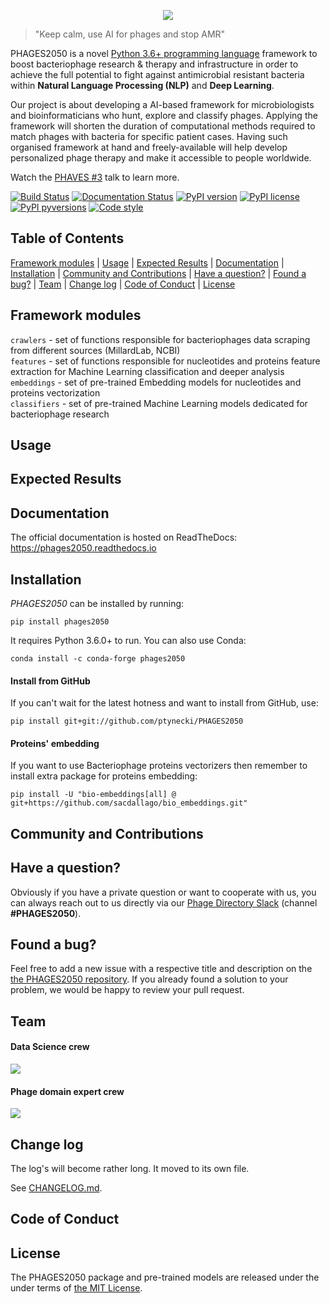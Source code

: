 <p align="center">
  <img src="http://tynecki.pl/phages2050-logo.png">
</p>

> "Keep calm, use AI for phages and stop AMR"

PHAGES2050 is a novel [Python 3.6+ programming language](https://python.org) framework to boost bacteriophage research & therapy and infrastructure in order to achieve the full potential to fight against antimicrobial resistant bacteria within **Natural Language Processing (NLP)** and **Deep Learning**.

Our project is about developing a AI-based framework for microbiologists and bioinformaticians who hunt, explore and classify phages. Applying the framework will shorten the duration of computational methods required to match phages with bacteria for specific patient cases. Having such organised framework at hand and freely-available will help develop personalized phage therapy and make it accessible to people worldwide.

Watch the [PHAVES #3](https://www.youtube.com/watch?v=gh_Q135t9ps) talk to learn more.

[![Build Status](https://travis-ci.org/phages2050-dev/phages2050.svg?branch=master)](https://travis-ci.org/phages2050-dev/phages2050)
[![Documentation Status](https://readthedocs.org/projects/phages2050/badge/?version=stable)](https://phages2050.readthedocs.io/en/stable/?badge=stable)
[![PyPI version](https://img.shields.io/pypi/v/phages2050.svg)](https://pypi.org/project/phages2050/)
[![PyPI license](https://img.shields.io/pypi/l/phages2050.svg)](https://pypi.python.org/pypi/)
[![PyPI pyversions](https://img.shields.io/pypi/pyversions/phages2050.svg)](https://pypi.python.org/pypi/phages2050/)
[![Code style](https://img.shields.io/badge/code%20style-black-000000.svg)](https://github.com/psf/black)

## Table of Contents

[Framework modules](https://github.com/ptynecki/PHAGES2050#framework-modules) | [Usage](https://github.com/ptynecki/PHAGES2050#usage) | [Expected Results](https://github.com/ptynecki/PHAGES2050#expected-results) | [Documentation](https://github.com/ptynecki/PHAGES2050#documentation) | [Installation](https://github.com/ptynecki/PHAGES2050#installation) | [Community and Contributions](https://github.com/ptynecki/PHAGES2050#community-and-contributions) | [Have a question?](https://github.com/ptynecki/PHAGES2050#have-a-question) | [Found a bug?](https://github.com/ptynecki/PHAGES2050#found-a-bug) | [Team](https://github.com/ptynecki/PHAGES2050#team) | [Change log](https://github.com/ptynecki/PHAGES2050#change-log) | [Code of Conduct](https://github.com/ptynecki/PHAGES2050#code-of-conduct) | [License](https://github.com/ptynecki/PHAGES2050#license)

## Framework modules

`crawlers` - set of functions responsible for bacteriophages data scraping from different sources (MillardLab, NCBI)  
`features` - set of functions responsible for nucleotides and proteins feature extraction for Machine Learning classification and deeper analysis  
`embeddings` - set of pre-trained Embedding models for nucleotides and proteins vectorization  
`classifiers` - set of pre-trained Machine Learning models dedicated for bacteriophage research

## Usage

## Expected Results

## Documentation

The official documentation is hosted on ReadTheDocs: https://phages2050.readthedocs.io

## Installation

_PHAGES2050_ can be installed by running:

```
pip install phages2050
```

It requires Python 3.6.0+ to run. You can also use Conda:

```
conda install -c conda-forge phages2050
```

#### Install from GitHub

If you can't wait for the latest hotness and want to install from GitHub, use:

```
pip install git+git://github.com/ptynecki/PHAGES2050
```

#### Proteins' embedding

If you want to use Bacteriophage proteins vectorizers then remember to install extra package for proteins embedding:

```
pip install -U "bio-embeddings[all] @ git+https://github.com/sacdallago/bio_embeddings.git"
```

## Community and Contributions

## Have a question?

Obviously if you have a private question or want to cooperate with us, you can always reach out to us directly via our [Phage Directory Slack](https://phage.directory/slack) (channel **#PHAGES2050**).

## Found a bug?

Feel free to add a new issue with a respective title and description on the [the PHAGES2050 repository](https://github.com/ptynecki/PHAGES2050/issues). If you already found a solution to your problem, we would be happy to review your pull request.

## Team

#### Data Science crew
![](http://tynecki.pl/phages2050-datascience-team-v2.png)

#### Phage domain expert crew
![](http://tynecki.pl/phages2050-phage-expert-team-v2.png)

## Change log

The log's will become rather long. It moved to its own file.

See [CHANGELOG.md](https://github.com/ptynecki/PHAGES2050/blob/master/CHANGELOG.md).

## Code of Conduct

## License

The PHAGES2050 package and pre-trained models are released under the under terms of [the MIT License](https://github.com/ptynecki/PHAGES2050/blob/master/LICENSE).
